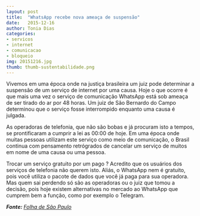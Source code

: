 ```yaml
---
layout: post
title:  "WhatsApp recebe nova ameaça de suspensão"
date:   2015-12-16
author: Tonia Dias
categories: 
- servicos
- internet
- comunicacao
- bloqueio
img: 20151216.jpg
thumb: thumb-sustentabilidade.png
---
```


Vivemos em uma época onde na justiça brasileira um juiz pode determinar a suspensão de um serviço de internet por uma causa. Hoje o que ocorre é que mais uma vez o serviço de comunicação WhatsApp está sob ameaça de ser tirado do ar por 48 horas. Um juiz de São Bernardo do Campo determinou que o serviço fosse interrompido enquanto uma causa é julgada. <!--more-->

As operadoras de telefonia, que não são bobas e já procuram isto a tempos, se prontificaram a cumprir a lei as 00:00 de hoje. Em uma época onde muitas pessoas utilizam este serviço como meio de comunicação, o Brasil continua com pensamento retrógrados de cancelar um serviço de muitos em nome de uma causa ou uma pessoa. 

Trocar um serviço gratuito por um pago ? Acredito que os usuários dos serviços de telefonia não querem isto. Aliás, o WhatsApp nem é gratuito, pois você utiliza o pacote de dados que você já paga para sua operadora. Mas quem sai perdendo só são as operadoras ou o juiz que tomou a decisão, pois hoje existem alternativas no mercado ao WhatsApp que cumprem bem a função, como por exemplo o Telegram.

<i><b>Fonte: </b><a href="http://www1.folha.uol.com.br/mercado/2015/12/1719934-justica-determina-bloqueio-do-whatsapp-em-todo-brasil-por-48-horas.shtml">Folha de São Paulo</a></i>